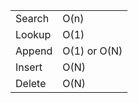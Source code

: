 |        |              |
| ------ | ------------ |
| Search | O(n)         |
| Lookup | O(1)         |
| Append | O(1) or O(N) |
| Insert | O(N)         |
| Delete | O(N)         |
